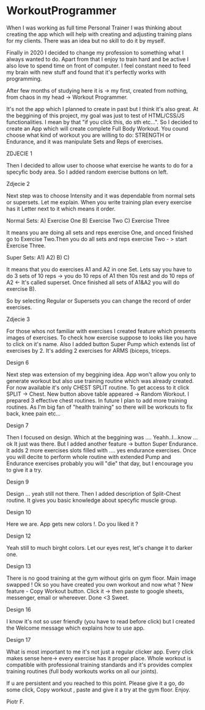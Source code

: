 # WorkoutProgrammer

When I was working as full time Personal Trainer I was thinking about creating the app which will help with creating and adjusting training plans for my clients. 
There was an idea but no skill to do it by myself.

Finally in 2020 I decided to change my profession to something what I always wanted to do. Apart from that I enjoy to train hard and be active I also love to spend time on front of computer. I feel constant need to feed my brain with new stuff and found that it's perfectly works with programming.

After few months of studying here it is -> my first, created from nothing, from chaos in my head -> Workout Programmer.

It's not the app which I planned to create in past but I think it's also great. 
At the beggining of this project, my goal was just to test of HTML/CSS/JS functionalities. I mean by that "if you click this, do sth etc...".
So I decided to create an App which will create complete Full Body Workout.
You cound choose what kind of workout you are willing to do: STRENGTH or Endurance, and it was manipulate Sets and Reps of exercises.

ZDJECIE 1

Then I decided to allow user to choose what exercise he wants to do for a specyfic body area. So I added random exercise buttons on left. 

Zdjecie 2 

Next step was to choose Intensity and it was dependable from normal sets or supersets.
Let me explain. 
When you write training plan every exercise has it Letter next to it which means it order.

Normal Sets:
A) Exercise One
B) Exercise Two
C) Exercise Three

It means you are doing all sets and reps exercise One, and onced finished go to Exercise Two.Then you do all sets and reps exercise Two - > start Exercise Three. 

Super Sets: 
A1)
A2)
B)
C)

It means that you do exercises A1 and A2 in one Set. Lets say you have to do 3 sets of 10 reps -> you do 10 reps of A1 then 10s rest and do 10 reps of A2 <- It's called superset. Once finished all sets of A1&A2 you will do exercise B).

So by selecting Regular or Supersets you can change the record of order exercises.

Zdjecie 3 

For those whos not familiar with exercises I created feature which presents images of exercises. To check how exercise suppose to looks like you have to click on it's name.
Also I added button Super Pump which extends list of exercises by 2. It's adding 2 exercises for ARMS (biceps, triceps. 

Design 6

Next step was extension of my beggining idea. App won't allow you only to generate workout but also use training routine which was already created. 
For now available it's only CHEST SPLIT routine. To get access to it click SPLIT -> Chest. 
New button above table appeared -> Random Workout. I prepared 3 effective chest routines. 
In future I plan to add more training routines. As I'm big fan of "health training" so there will be workouts to fix back, knee pain etc...

Design 7

Then I focused on design. Which at the beggining was .... Yeahh..I...know ... ok It just was there.
But I added another feature -> button Super Endurance. It adds 2 more exercises slots filled with .... yes endurance exercises.
Once you will decite to perform whole routine with extended Pump and Endurance exercises probably you will "die" that day, but I encourage you to give it a try. 

Design 9

Design ... yeah still not there. Then I added description of Split-Chest routine. It gives you basic knowledge about specyfic muscle group.

Design 10

Here we are. App gets new colors !. Do you liked it ?

Design 12

Yeah still to much birght colors. Let our eyes rest, let's change it to darker one.

Design 13

There is no good training at the gym without girls on gym floor. Main image swapped !
Ok so you have created you own workout and now what ? 
New feature - Copy Workout button. Click it -> then paste to google sheets, messenger, email or whereever. Done <3 Sweet.

Design 16

I know it's not so user friendly (you have to read before click) but I created the Welcome message which explains how to use app. 

Design 17

What is most important to me it's not just a regular clicker app. Every click makes sense here-> every exercise has it proper place. Whole workout is compatible with professional training standards and it's provides complex training routines (full body workouts works on all our joints).

If u are persistent and you reached to this point. 
Please give it a go, do some click, Copy workout , paste and give it a try at the gym floor.
Enjoy.

Piotr F.
